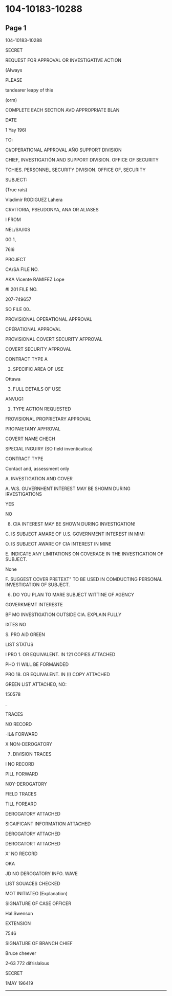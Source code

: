 # 104-10183-10288

## Page 1

104-10183-10288

SECRET

REQUEST FOR APPROVAL OR INVESTIGATIVE ACTION

(Always

PLEASE

tandearer leapy of thie

(orm)

COMPLETE EACH SECTION AVD APPROPRIATE BLAN

DATE

1 Yay 196l

TO:

CI/OPERATIONAL APPROVAL AÑO SUPPORT DIVISION

CHIEF, INVESTIGATIÓN AND SUPPORT DIVISION. OFFICE OF SECURITY

TCHIES. PERSONNEL SECURITY DIVISION. OFFICE OF, SECURITY

SUBJECT:

(True rais)

Vladimir RODIGUEZ Lahera

CRVITORIA, PSEUDONYA, ANA OR ALIASES

I FROM

NEL/SA/I0S

0G 1,

76l6

PROJECT

CA/SA FILE NO.

AKA Vicente RAMIFEZ Lope

#I 201 FILE NO.

207-749657

SO FILE 00..

PROVISIONAL OPERATIONAL APPROVAL

CPÉRATIONAL APPROVAL

PROVISIONAL COVERT SECURITY AFPROVAL

COVERT SECURITY AFPROVAL

CONTRACT TYPE A

3. SPECIFIC AREA OF USE

Ottawa

3. FULL DETAILS OF USE

ANVUG1

1. TYPE ACTION REQUESTED

FROVISIONAL PROPRIETARY APPROVAL

PROPAIETANY APFROVAL

COVERT NAME CHECH

SPECIAL INGUIRY (SO field inventicatica)

CONTRACT TYPE

Contact and, assessment only

A. INVESTIGATION AND COVER

A. W.S. GUVERNHENT INTEREST MAY BE SHOMN DURING IRVESTIGATIONS

YES

NO

8. CIA INTEREST MAY BE SHOWN DURING INVESTIGATION!

C. IS SUBJECT AMARE OF U.S. GOVERNMENT INTEREST IN MIMI

O. IS SUBJECT AWARE OF CIA INTEREST IN MINE

E. INDICATE ANY LIMITATIONS ON COVERAGE IN THE INVESTIGATION OF SUBJECT.

None

F. SUGGEST COVER PRETEXT" TO BE USED IN COMDUCTING PERSONAL INVESTIGATION OF SUBJECT.

6. DO YOU PLAN TO MARE SUBJECT WITTINE OF AGENCY

GOVERKMEMT INTERESTE

BF MO INVESTIGATION OUTSIDE CIA. EXPLAIN FULLY

IXTES NO

S. PRO AiD GREEN

LIST STATUS

I PRO 1. OR EQUIVALENT. IN 121 COPIES ATTACHED

PHO 11 WILL BE FORMANDED

PRO 18. OR EQUIVALENT. IN (I) COPY ATTACHED

GREEN LIST ATTACHEO, NO:

150578

.

TRACES

NO RECORD

-IL& FORWARD

X NON-DEROGATORY

7. DIVISION TRACES

I NO RECORD

PILL FORWARD

NOY-DEROGATORY

FIELD TRACES

TILL FOREARD

DEROGATORY ATTACHED

SIGAIFICANT INFORMATION ATTACHED

DEROGATORY ATTACHED

DEROGATORT ATTACHED

X' NO RECORD

OKA

JD NO DEROGATORY INFO. WAVE

LIST SOUACES CHECKED

MOT INITIATEO (Explanation)

SIGNATURE OF CASE OFFICER

Hal Swenson

EXTENSION

7546

SIGNATURE OF BRANCH CHIEF

Bruce cheever

2-63 772 difrislalous

SECRET

1MAY 196419

---

